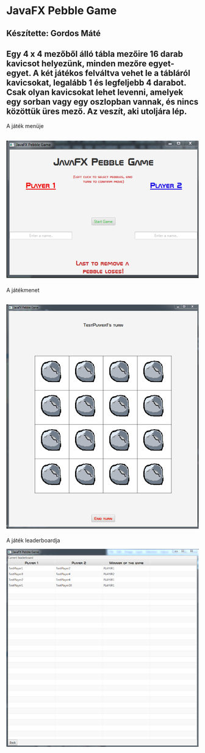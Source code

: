 # JavaFX Pebble Game

## Készítette: Gordos Máté

Egy 4 x 4 mezőből álló tábla mezőire 16 darab kavicsot helyezünk, minden mezőre egyet-egyet. A két játékos felváltva vehet le a tábláról kavicsokat, legalább 1 és legfeljebb 4 darabot. Csak olyan kavicsokat lehet levenni, amelyek egy sorban vagy egy oszlopban vannak, és nincs közöttük üres mező. Az veszít, aki utoljára lép.
---
A játék menüje

![Játék menü](readme_menuscreen.PNG)
---
A játékmenet

![A játék kinézete](readme_gamescreen.PNG)
---
A játék leaderboardja

![A játék leaderboardja](readme_leaderboardscreen.PNG)

